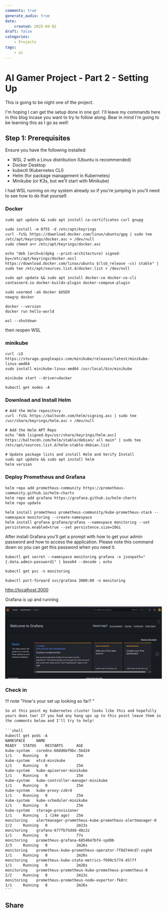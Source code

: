 ```yaml
---
comments: true
generate_audio: true
date:
    created: 2025-04-02
draft: false
categories:
    - Projects
tags:
    - ai
---
```

# AI Gamer Project - Part 2 - Setting Up

This is going to be night one of the project.

<!-- more -->

I'm hoping I can get the setup done in one go!. I'll leave my commands here in this blog incase you want to try to follow along. Bear in mind I'm going to be learning this as I go as well!

## Step 1: Prerequisites

Ensure you have the following installed:

- WSL 2 with a Linux distribution (Ubuntu is recommended)
- Docker Desktop
- kubectl (Kubernetes CLI)
- Helm (for package management in Kubernetes)
- Minikube (or K3s, but we'll start with Minikube)

I had WSL running on my system already so if you're jumping in you'll need to see how to do that yourself.

### Docker

```shell title="Update your package list and install dependencies"
sudo apt update && sudo apt install ca-certificates curl gnupg
```

```shell title="Add Docker’s official GPG key"
sudo install -m 0755 -d /etc/apt/keyrings
curl -fsSL https://download.docker.com/linux/ubuntu/gpg | sudo tee /etc/apt/keyrings/docker.asc > /dev/null
sudo chmod a+r /etc/apt/keyrings/docker.asc
```

```shell title="Add the Docker repository"
echo "deb [arch=$(dpkg --print-architecture) signed-by=/etc/apt/keyrings/docker.asc] https://download.docker.com/linux/ubuntu $(lsb_release -cs) stable" | sudo tee /etc/apt/sources.list.d/docker.list > /dev/null
```
```shell title="Install Docker"
sudo apt update && sudo apt install docker-ce docker-ce-cli containerd.io docker-buildx-plugin docker-compose-plugin
```
```shell title="Enable Docker to run without sudo (optional but recommended)"
sudo usermod -aG docker $USER
newgrp docker
```
```shell title="Verify Docker is installed correctly"
docker --version
docker run hello-world
```

```shell title="Restart WSL"
wsl --shutdown
```

then reopen WSL

### minikube

```shell title="install Minikube"
curl -LO https://storage.googleapis.com/minikube/releases/latest/minikube-linux-amd64
sudo install minikube-linux-amd64 /usr/local/bin/minikube
```
```shell title="Start Minikube using Docker as the driver"
minikube start --driver=docker
```
```shell title="Verify that the cluster is running"
kubectl get nodes -A
```

### Download and Install Helm

```shell
# Add the Helm repository
curl -fsSL https://baltocdn.com/helm/signing.asc | sudo tee /usr/share/keyrings/helm.asc > /dev/null
```

```shell
# Add the Helm APT Repo
echo "deb [signed-by=/usr/share/keyrings/helm.asc] https://baltocdn.com/helm/stable/debian/ all main" | sudo tee /etc/apt/sources.list.d/helm-stable-debian.list
```

```shell
# Update package lists and install Helm and Verify Install
sudo apt update && sudo apt install helm
helm version
```

### Deploy Prometheus and Grafana

```shell title="Add the helm repo and update"
helm repo add prometheus-community https://prometheus-community.github.io/helm-charts
helm repo add grafana https://grafana.github.io/helm-charts
helm repo update
```

```shell title="Install prometheus and Grafana in Kubernetes"
helm install prometheus prometheus-community/kube-prometheus-stack --namespace monitoring --create-namespace
helm install grafana grafana/grafana --namespace monitoring --set persistence.enabled=true --set persistence.size=10Gi
```

After install Grafana you'll get a prompt with how to get your admin password and how to access the application. Please note this command down so you can get this password when you need it.

```shell title="Get Grafana admin password"
kubectl get secret --namespace monitoring grafana -o jsonpath="{.data.admin-password}" | base64 --decode ; echo
```

```shell title="Verify a PVC was created for grafana so your dashboards persist"
kubectl get pvc -n monitoring
```

```shell title="Expose Grafana so you can acces it from your browser"
kubectl port-forward svc/grafana 3000:80 -n monitoring
```

[http://localhost:3000](http://localhost:3000)

Grafana is up and running

![alt text](ai-2-grafana-1.png)

### Check in

!!! note "How's your set up looking so far? "

    So at this point my kubernetes cluster looks like this and hopefully yours does too! If you had any hang ups up to this point leave them in the comments below and I'll try to help!

    ```shell
    kubectl get pods -A
    NAMESPACE     NAME                                                     READY   STATUS    RESTARTS      AGE
    kube-system   coredns-668d6bf9bc-5bd24                                 1/1     Running   0             25m
    kube-system   etcd-minikube                                            1/1     Running   0             25m
    kube-system   kube-apiserver-minikube                                  1/1     Running   0             25m
    kube-system   kube-controller-manager-minikube                         1/1     Running   0             25m
    kube-system   kube-proxy-zz6rd                                         1/1     Running   0             25m
    kube-system   kube-scheduler-minikube                                  1/1     Running   0             25m
    kube-system   storage-provisioner                                      1/1     Running   1 (24m ago)   25m
    monitoring    alertmanager-prometheus-kube-prometheus-alertmanager-0   2/2     Running   0             2m13s
    monitoring    grafana-677fb75ddd-48z2z                                 1/1     Running   0             77s
    monitoring    prometheus-grafana-6854b47bf4-spd8b                      3/3     Running   0             2m26s
    monitoring    prometheus-kube-prometheus-operator-7f8d744cd7-zsgh4     1/1     Running   0             2m26s
    monitoring    prometheus-kube-state-metrics-f699c577d-45lff            1/1     Running   0             2m26s
    monitoring    prometheus-prometheus-kube-prometheus-prometheus-0       2/2     Running   0             2m13s
    monitoring    prometheus-prometheus-node-exporter-fk8rc                1/1     Running   0             2m26s
    ```

## Share
